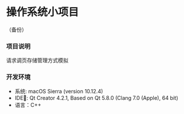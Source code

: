 # 操作系统小项目

（备份）

### 项目说明

请求调页存储管理方式模拟

### 开发环境

- 系统: macOS Sierra (version 10.12.4)
- IDE: Qt Creator 4.2.1, Based on Qt 5.8.0 (Clang 7.0 (Apple), 64 bit)
- 语言：C++

